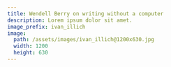 ```yaml
---
title: Wendell Berry on writing without a computer
description: Lorem ipsum dolor sit amet.
image_prefix: ivan_illich
image:
  path: /assets/images/ivan_illich@1200x630.jpg
  width: 1200
  height: 630
---
```

